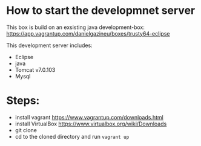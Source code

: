 # How to start the developmnet server
This box is build on an exsisting java development-box: https://app.vagrantup.com/danielgazineu/boxes/trusty64-eclipse

This development server includes:
- Eclipse
- java
- Tomcat v7.0.103
- Mysql


# Steps: 
 - install vagrant https://www.vagrantup.com/downloads.html
 - install VirtualBox https://www.virtualbox.org/wiki/Downloads
 - git clone <this repo url>
 - cd to the cloned directory and run `vagrant up`


